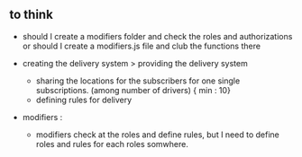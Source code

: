 ## to think

- should I create a modifiers folder and check the roles and authorizations or should I create a modifiers.js file and club the functions there
- creating the delivery system > providing the delivery system
    - sharing the locations for the subscribers for one single subscriptions. (among number of drivers) 
    { min : 10}
    - defining rules for delivery

- modifiers :
    - modifiers check at the roles and define rules, but I need to define roles and rules for each roles somwhere.